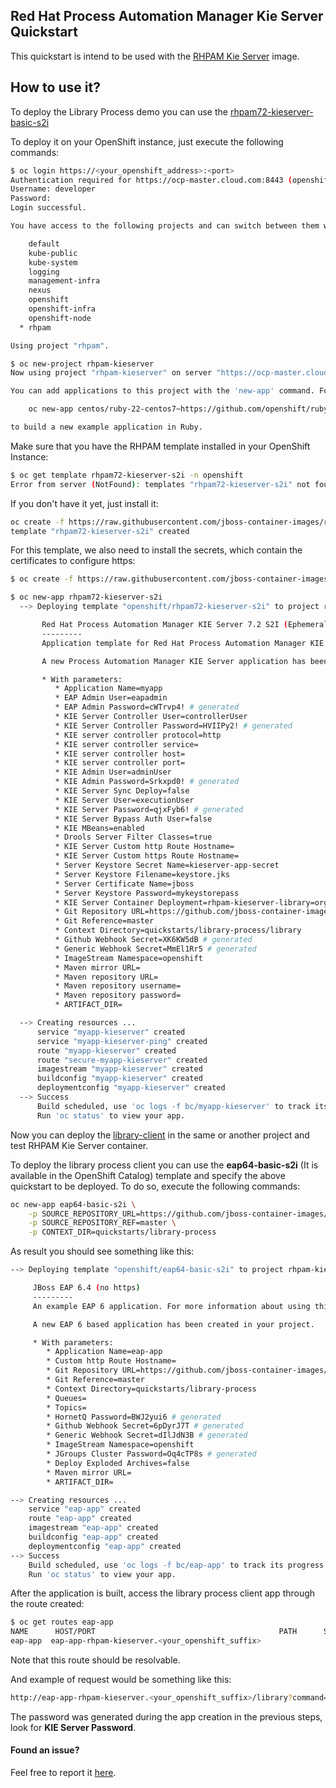## Red Hat Process Automation Manager Kie Server Quickstart

This quickstart is intend to be used with the [RHPAM Kie Server](https://github.com/jboss-container-images/rhpam-7-openshift-image/tree/master/kieserver) image.

## How to use it?

To deploy the Library Process demo you can use the [rhpam72-kieserver-basic-s2i](https://github.com/jboss-container-images/rhpam-7-openshift-image/blob/master/templates/rhpam72-kieserver-basic-s2i.yaml)

To deploy it on your OpenShift instance, just execute the following commands:

```bash
$ oc login https://<your_openshift_address>:<port>
Authentication required for https://ocp-master.cloud.com:8443 (openshift)
Username: developer
Password:
Login successful.

You have access to the following projects and can switch between them with 'oc project <projectname>':

    default
    kube-public
    kube-system
    logging
    management-infra
    nexus
    openshift
    openshift-infra
    openshift-node
  * rhpam

Using project "rhpam".
```
```bash
$ oc new-project rhpam-kieserver
Now using project "rhpam-kieserver" on server "https://ocp-master.cloud.com:8443".

You can add applications to this project with the 'new-app' command. For example, try:

    oc new-app centos/ruby-22-centos7~https://github.com/openshift/ruby-ex.git

to build a new example application in Ruby.
```

Make sure that you have the RHPAM template installed in your OpenShift Instance:
```bash
$ oc get template rhpam72-kieserver-s2i -n openshift
Error from server (NotFound): templates "rhpam72-kieserver-s2i" not found
```
If you don't have it yet, just install it:

```bash
oc create -f https://raw.githubusercontent.com/jboss-container-images/rhpam-7-openshift-image/master/templates/rhpam72-kieserver-s2i.yaml -n openshift
template "rhpam72-kieserver-s2i" created
```

For this template, we also need to install the secrets, which contain the certificates to configure https:
```bash
$ oc create -f https://raw.githubusercontent.com/jboss-container-images/rhpam-7-openshift-image/master/kieserver-app-secret.yaml
```


```bash
$ oc new-app rhpam72-kieserver-s2i
  --> Deploying template "openshift/rhpam72-kieserver-s2i" to project rhpam-kieserver

       Red Hat Process Automation Manager KIE Server 7.2 S2I (Ephemeral with https)
       ---------
       Application template for Red Hat Process Automation Manager KIE Server 7.2 application built using S2I.

       A new Process Automation Manager KIE Server application has been created in your project. Please be sure to create the "kieserver-service-account" service account and the secret named "kieserver-app-secret" containing the keystore.jks file used for serving secure content.

       * With parameters:
          * Application Name=myapp
          * EAP Admin User=eapadmin
          * EAP Admin Password=cWTrvp4! # generated
          * KIE Server Controller User=controllerUser
          * KIE Server Controller Password=HVIIPy2! # generated
          * KIE server controller protocol=http
          * KIE server controller service=
          * KIE server controller host=
          * KIE server controller port=
          * KIE Admin User=adminUser
          * KIE Admin Password=Srkxpd0! # generated
          * KIE Server Sync Deploy=false
          * KIE Server User=executionUser
          * KIE Server Password=qjxFyb6! # generated
          * KIE Server Bypass Auth User=false
          * KIE MBeans=enabled
          * Drools Server Filter Classes=true
          * KIE Server Custom http Route Hostname=
          * KIE Server Custom https Route Hostname=
          * Server Keystore Secret Name=kieserver-app-secret
          * Server Keystore Filename=keystore.jks
          * Server Certificate Name=jboss
          * Server Keystore Password=mykeystorepass
          * KIE Server Container Deployment=rhpam-kieserver-library=org.openshift.quickstarts:rhpam-kieserver-library:1.4.0.Final
          * Git Repository URL=https://github.com/jboss-container-images/rhpam-7-openshift-image.git
          * Git Reference=master
          * Context Directory=quickstarts/library-process/library
          * Github Webhook Secret=XK6KW5dB # generated
          * Generic Webhook Secret=MmEl1Rr5 # generated
          * ImageStream Namespace=openshift
          * Maven mirror URL=
          * Maven repository URL=
          * Maven repository username=
          * Maven repository password=
          * ARTIFACT_DIR=

  --> Creating resources ...
      service "myapp-kieserver" created
      service "myapp-kieserver-ping" created
      route "myapp-kieserver" created
      route "secure-myapp-kieserver" created
      imagestream "myapp-kieserver" created
      buildconfig "myapp-kieserver" created
      deploymentconfig "myapp-kieserver" created
  --> Success
      Build scheduled, use 'oc logs -f bc/myapp-kieserver' to track its progress.
      Run 'oc status' to view your app.
```

Now you can deploy the [library-client](library-client) in the same or another project and test RHPAM Kie Server container.

To deploy the library process client you can use the **eap64-basic-s2i** (It is available in the OpenShift Catalog) template and specify the above quickstart to be deployed.
To do so, execute the following commands:

```bash
oc new-app eap64-basic-s2i \
    -p SOURCE_REPOSITORY_URL=https://github.com/jboss-container-images/rhpam-7-openshift-image.git \
    -p SOURCE_REPOSITORY_REF=master \
    -p CONTEXT_DIR=quickstarts/library-process
```

As result you should see something like this:
```bash
--> Deploying template "openshift/eap64-basic-s2i" to project rhpam-kieserver

     JBoss EAP 6.4 (no https)
     ---------
     An example EAP 6 application. For more information about using this template, see https://github.com/jboss-openshift/application-templates.

     A new EAP 6 based application has been created in your project.

     * With parameters:
        * Application Name=eap-app
        * Custom http Route Hostname=
        * Git Repository URL=https://github.com/jboss-container-images/rhpam-7-openshift-image.git
        * Git Reference=master
        * Context Directory=quickstarts/library-process
        * Queues=
        * Topics=
        * HornetQ Password=BWJ2yui6 # generated
        * Github Webhook Secret=6pDyrJ7T # generated
        * Generic Webhook Secret=dIlJdN3B # generated
        * ImageStream Namespace=openshift
        * JGroups Cluster Password=Oq4cTP8s # generated
        * Deploy Exploded Archives=false
        * Maven mirror URL=
        * ARTIFACT_DIR=

--> Creating resources ...
    service "eap-app" created
    route "eap-app" created
    imagestream "eap-app" created
    buildconfig "eap-app" created
    deploymentconfig "eap-app" created
--> Success
    Build scheduled, use 'oc logs -f bc/eap-app' to track its progress.
    Run 'oc status' to view your app.

```

After the application is built, access the library process client app through the route created:

```bash
$ oc get routes eap-app
NAME      HOST/PORT                                         PATH      SERVICES   PORT      TERMINATION   WILDCARD
eap-app  eap-app-rhpam-kieserver.<your_openshift_suffix>               eap-app    <all>                   None
```

Note that this route should be resolvable.

And example of request would be something like this:

```bash
http://eap-app-rhpam-kieserver.<your_openshift_suffix>/library?command=runRemoteRest&protocol=http&host=myapp-kieserver-rhpam-kieserver.<your_openshift_suffix>&port=80&username=executionUser&password=<the_generated_kie_password>
```

The password was generated during the app creation in the previous steps, look for **KIE Server Password**.

#### Found an issue?
Feel free to report it [here](https://github.com/jboss-container-images/rhpam-7-openshift-image/issues/new).
